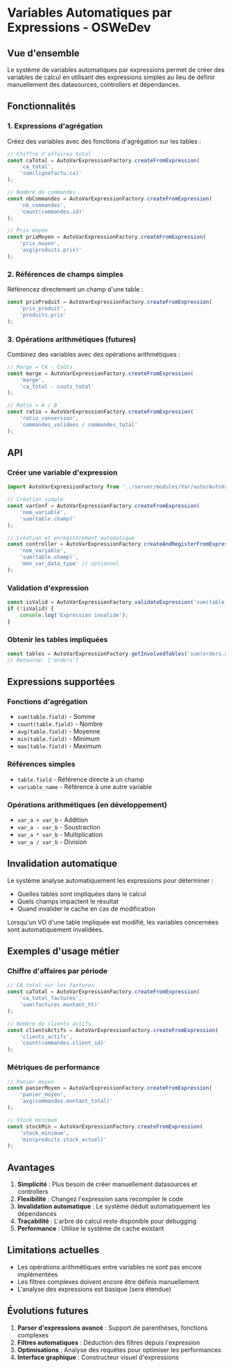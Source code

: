 # Variables Automatiques par Expressions - OSWeDev

## Vue d'ensemble

Le système de variables automatiques par expressions permet de créer des variables de calcul en utilisant des expressions simples au lieu de définir manuellement des datasources, controllers et dépendances.

## Fonctionnalités

### 1. Expressions d'agrégation
Créez des variables avec des fonctions d'agrégation sur les tables :

```typescript
// Chiffre d'affaires total
const caTotal = AutoVarExpressionFactory.createFromExpression(
    'ca_total',
    'sum(lignefactu.ca)'
);

// Nombre de commandes
const nbCommandes = AutoVarExpressionFactory.createFromExpression(
    'nb_commandes', 
    'count(commandes.id)'
);

// Prix moyen
const prixMoyen = AutoVarExpressionFactory.createFromExpression(
    'prix_moyen',
    'avg(produits.prix)'
);
```

### 2. Références de champs simples
Référencez directement un champ d'une table :

```typescript
const prixProduit = AutoVarExpressionFactory.createFromExpression(
    'prix_produit',
    'produits.prix'
);
```

### 3. Opérations arithmétiques (futures)
Combinez des variables avec des opérations arithmétiques :

```typescript
// Marge = CA - Coûts
const marge = AutoVarExpressionFactory.createFromExpression(
    'marge',
    'ca_total - couts_total'
);

// Ratio = A / B
const ratio = AutoVarExpressionFactory.createFromExpression(
    'ratio_conversion',
    'commandes_validees / commandes_total'
);
```

## API

### Créer une variable d'expression

```typescript
import AutoVarExpressionFactory from '../server/modules/Var/auto/AutoVarExpressionFactory';

// Création simple
const varConf = AutoVarExpressionFactory.createFromExpression(
    'nom_variable',
    'sum(table.champ)'
);

// Création et enregistrement automatique
const controller = AutoVarExpressionFactory.createAndRegisterFromExpression(
    'nom_variable',
    'sum(table.champ)',
    'mon_var_data_type' // optionnel
);
```

### Validation d'expression

```typescript
const isValid = AutoVarExpressionFactory.validateExpression('sum(table.champ)');
if (!isValid) {
    console.log('Expression invalide');
}
```

### Obtenir les tables impliquées

```typescript
const tables = AutoVarExpressionFactory.getInvolvedTables('sum(orders.amount)');
// Retourne: ['orders']
```

## Expressions supportées

### Fonctions d'agrégation
- `sum(table.field)` - Somme
- `count(table.field)` - Nombre
- `avg(table.field)` - Moyenne
- `min(table.field)` - Minimum
- `max(table.field)` - Maximum

### Références simples
- `table.field` - Référence directe à un champ
- `variable_name` - Référence à une autre variable

### Opérations arithmétiques (en développement)
- `var_a + var_b` - Addition
- `var_a - var_b` - Soustraction
- `var_a * var_b` - Multiplication
- `var_a / var_b` - Division

## Invalidation automatique

Le système analyse automatiquement les expressions pour déterminer :
- Quelles tables sont impliquées dans le calcul
- Quels champs impactent le résultat
- Quand invalider le cache en cas de modification

Lorsqu'un VO d'une table impliquée est modifié, les variables concernées sont automatiquement invalidées.

## Exemples d'usage métier

### Chiffre d'affaires par période
```typescript
// CA total sur les factures
const caTotal = AutoVarExpressionFactory.createFromExpression(
    'ca_total_factures',
    'sum(factures.montant_ht)'
);

// Nombre de clients actifs
const clientsActifs = AutoVarExpressionFactory.createFromExpression(
    'clients_actifs',
    'count(commandes.client_id)'
);
```

### Métriques de performance
```typescript
// Panier moyen
const panierMoyen = AutoVarExpressionFactory.createFromExpression(
    'panier_moyen',
    'avg(commandes.montant_total)'
);

// Stock minimum
const stockMin = AutoVarExpressionFactory.createFromExpression(
    'stock_minimum',
    'min(produits.stock_actuel)'
);
```

## Avantages

1. **Simplicité** : Plus besoin de créer manuellement datasources et controllers
2. **Flexibilité** : Changez l'expression sans recompiler le code
3. **Invalidation automatique** : Le système déduit automatiquement les dépendances
4. **Traçabilité** : L'arbre de calcul reste disponible pour debugging
5. **Performance** : Utilise le système de cache existant

## Limitations actuelles

- Les opérations arithmétiques entre variables ne sont pas encore implémentées
- Les filtres complexes doivent encore être définis manuellement
- L'analyse des expressions est basique (sera étendue)

## Évolutions futures

1. **Parser d'expressions avancé** : Support de parenthèses, fonctions complexes
2. **Filtres automatiques** : Déduction des filtres depuis l'expression
3. **Optimisations** : Analyse des requêtes pour optimiser les performances
4. **Interface graphique** : Constructeur visuel d'expressions
